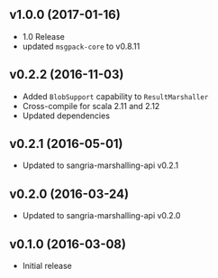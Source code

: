 ## v1.0.0 (2017-01-16)

* 1.0 Release
* updated `msgpack-core` to v0.8.11 

## v0.2.2 (2016-11-03)

* Added `BlobSupport` capability to `ResultMarshaller`
* Cross-compile for scala 2.11 and 2.12
* Updated dependencies

## v0.2.1 (2016-05-01)

* Updated to sangria-marshalling-api v0.2.1

## v0.2.0 (2016-03-24)

* Updated to sangria-marshalling-api v0.2.0

## v0.1.0 (2016-03-08)

* Initial release

